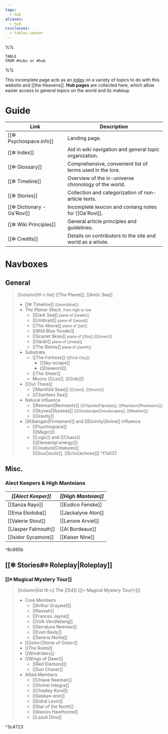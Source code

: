 ```yaml
---
tags:
  - hub
aliases:
  - hub
cssclasses:
  - tables-center
---
```


%%
```dataview
TABLE
FROM #hubs or #hub
```
%%

This incomplete page acts as an [index](https://en.m.wikipedia.org/wiki/Index_(publishing))  on a variety of topics to do with this website and [[the Heavens]]. **Hub pages** are collected here, which allow easier access to general topics on the world and its makeup.

# Guide

| Link                       | Description                                               |
| -------------------------- | --------------------------------------------------------- |
| [[✼ Psychospace.info]]     | Landing page.                                             |
| [[✼ Index]]                | Aid in wiki navigation and general topic organization.    |
| [[✼ Glossary]]             | Comprehensive, convenient list of terms used in the lore. |
| [[✼ Timeline]]             | Overview of the in-universe chronology of the world.      |
| [[✼ Stories]]              | Collection and categorization of non-article texts.       |
| [[✼ Dictionary - Oa'Rovi]] | Incomplete lexicon and conlang notes for [[Oa'Rovi]].     |
| [[✼ Wiki Principles]]      | General article principles and guidelines.                |
| [[✼ Credits]]              | Details on contributors to the site and world as a whole. |
# Navboxes
## General


>[!column|ttl-c list]  [[The Planet]], [[Antic Sea]]
>- [[✼ Timeline]] <small>([[worldline]])</small> 
>- *The Planar Stack*, <small>from high to low</small>
>     - [[Dark Sea]] <small>plane of [[water]]</small>
>     - [[Umbraid]] <small>plane of [[wood]]</small>
>     - [[The Above]] <small>plane of [[air]]</small>
>     - [[Wild Blue Yonder]]
>     - [[Scarlet Skies]] <small>plane of [[fire]] ([[Unwri]])</small>
>     - [[Väräh]] <small>plane of [[metal]]</small>
>     - [[The Below]] <small>plane of [[earth]]</small>
> - Substrata
>     - [[The Fortress]] <small>([[First City]])</small>
>         - [[Sky-scrape]]
>         - [[Elseworld]]
>     - [[The Sheer]]
>     - Moons ([[Lex]], [[Ordo]])
>- [[Out There]]
>     - [[Manifold Seas]] <small>([[Cien]],  [[Stronn]])</small>
>     - [[Chartless Sea]]
> - Natural influence
>     - [[Remnant|Remnants]] <small>([[Flipside|Flipsides]], [[Phantasm|Phantasms]])</small>
>     - [[Skysea|Skyseas]] <small>([[Cloudscape|Cloudscapes]], [[Weather]])</small>
>     - [[Gravity]]
> - [[Kibangan|Firmament]] and [[Divinity|divine]] influence
>    - [[Psychospace]] <br>([[Magic]])
>    - [[Logic]] and [[Chaos]] <br>([[Elemental energy]])
>    - [[Creature|Creatures]] <br>([[Soul|souls]], [[Echo|echoes]])
^f7a037
## Misc.
### Alect Keepers & High Manteians
| *[[Alect Keeper]]*  | *[[High Manteian]]* |
| ------------------- | ------------------- |
| [[Sanza Rayo]]      | [[Eudico Fenske]]   |
| [[Ema Ekotoba]]     | [[Jackalyne Aton]]  |
| [[Valerie Stout]]   | [[Lenore Arviel]]   |
| [[Jasper Falmouth]] | [[Al Bordeaux]]     |
| [[Isidor Sycamore]] | [[Kaiser Nine]]     |

^8c885b

## [[✼ Stories#⍟ Roleplay|Roleplay]]
### [[⍟ Magical Mystery Tour]]

>[!column|list ttl-c] The [[S4]] ([[⍟ Magical Mystery Tour|⍟]])
>- Core Members
>    - [[Arthur Graywell]]
>    - [[Kessah]]
>    - [[Frances Jayne]]
>    - [[Volk Vendleberg]]
>    - [[Serratura Neeman]]
>    - [[Even Baxly]]
>    - [[Serena Nortia]]
>- [[Golorr|Stone of Golorr]]
>- [[The Runts]]
>- [[Windriders]]
>- [[Wings of Dawn]]
>    - [[Red Diamond]]
>    - [[Sun Chaser]]
>- Allied Members
>    - [[Chiave Neeman]]
>    - [[Shohei Integra]]
>    - [[Chadley Korol]]
>    - [[Sekkan-shin]]
>    - [[Eldral Levin]]
>    - [[Star of the North]]
>    - [[Alexios Hawthorne]]
>    - [[Lazuli Dino]]
>

^3c4723


